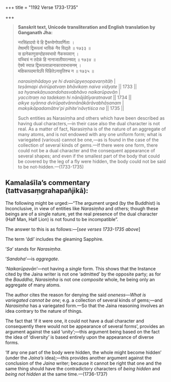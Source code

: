 +++
title = "1192 Verse 1733-1735"

+++
> **Sanskrit text, Unicode transliteration and English translation by Ganganath Jha:** 
>
> नरसिंहादयो ये हि द्वैरूप्येणोपवर्णिताः ।  
> तेषामपि द्विरूपत्वं भाविकं नैव विद्यते ॥ १७३३ ॥  
> स ह्यनेकाणुसन्दोहस्वभावो नैकरूपवान् ।  
> यच्चित्रं न तदेकं हि नानाजातीयरत्नवत् ॥ १७३४ ॥  
> ऐक्ये स्यान्न द्विरूपत्वान्नानाकारावभासनम् ।  
> मक्षिकापदमात्रेऽपि पिहितेऽनावृतिश्च न ॥ १७३५ ॥ 
>
> *narasiṃhādayo ye hi dvairūpyeṇopavarṇitāḥ* \|  
> *teṣāmapi dvirūpatvaṃ bhāvikaṃ naiva vidyate* \|\| 1733 \|\|  
> *sa hyanekāṇusandohasvabhāvo naikarūpavān* \|  
> *yaccitraṃ na tadekaṃ hi nānājātīyaratnavat* \|\| 1734 \|\|  
> *aikye syānna dvirūpatvānnānākārāvabhāsanam* \|  
> *makṣikāpadamātre'pi pihite'nāvṛtiśca na* \|\| 1735 \|\| 
>
> Such entities as Narasiṃha and others which have been described as having dual characters,—in their case also the dual character is not real. As a matter of fact, Narasiṃha is of the nature of an aggregate of many atoms, and is not endowed with any one uniform form; what is variegated (various) cannot be one,—as is found in the case of the collection of several kinds of gems.—If there were one form, there could not be a dual character and the consequent appearance of several shapes; and even if the smallest part of the body that could be covered by the leg of a fly were hidden, the body could not be said to be not-hidden.—(1733-1735)



## Kamalaśīla’s commentary (tattvasaṃgrahapañjikā):

The following might be urged:—“The argument urged (by the Buddhist) is Inconclusive, in view of entities like *Narasiṃha* and others; though these beings are of a single nature, yet the real presence of the dual character (Half Man, Half Lion) is not found to be incompatible”.

The answer to this is as follows:—[*see verses 1733-1735 above*]

The term ‘*ādi*’ includes the gleaming Sapphire.

‘*Sa*’ stands for *Narasiṃha*.

‘*Sandoha*’—is *aggregate*.

‘*Naikarūpavān*’—not having a *single* form. This shows that the Instance cited by the Jaina writer is not one ‘admitted’ by the opposite party; as for the *Bauddha*, *Narasiṃha* is not one *composite* whole, he being only an aggregate of many atoms.

The author cites the reason for denying the said *oneness—What is variegated cannot be one*; e.g. a collection of several kinds of gems;—and *Narasiṃha* has a variegated form.—So that the Jaina reasoning involves an idea contrary to the nature of things.

The fact that ‘if it were one, it could not have a dual character and consequently there would not be appearance of several forms’, provides an argument against the said ‘unity’;—this argument being based on the fact the idea of ‘diversity’ is based entirely upon the appearance of diverse forms.

‘If any one part of the body were hidden, the whole might become hidden’ (under the *Jaina’s* idea);—this provides another argument against the conclusion of the *Jaina* writer; because it cannot be right that one and the same thing should have the contradictory characters of *being hidden* and *being not hidden* at the same time.—(1736-1737)


